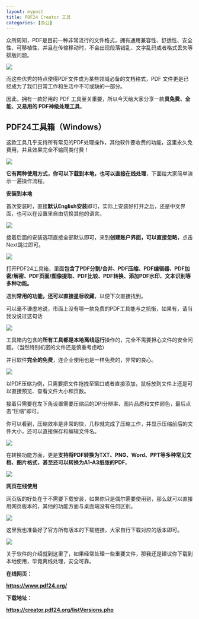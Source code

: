 ```yaml
---
layout: mypost
title: PDF24 Creator 工具
categories: [办公]
---
```


众所周知，PDF是目前一种非常流行的文件格式，拥有通用兼容性、舒适性、安全性、可移植性，并且在传输移动时，不会出现段落错乱、文字乱码或者格式丢失等排版问题。

![](https://mrxmgzh.oss-cn-beijing.aliyuncs.com/img/PDF24工具箱1.png)

而这些优秀的特点使得PDF文件成为某些领域必备的文档格式，PDF 文件更是已经成为了我们日常工作和生活中不可或缺的一部分。

因此，拥有一款好用的 PDF 工具至关重要，所以今天给大家分享一款**具免费、全能、又易用的 PDF神级处理工具**。

**PDF24工具箱（Windows）**
---------------------

这款工具几乎支持所有常见的PDF处理操作，其他软件要收费的功能，这里永久免费用，并且效果完全不输同类付费！

![](https://mrxmgzh.oss-cn-beijing.aliyuncs.com/img/PDF24工具箱2.png)

**它有两种使用方式，你可以下载到本地，也可以直接在线处理**，下面给大家简单演示一遍操作流程。

**安装到本地**

首次安装时，直接**默认English安装**即可，实际上安装好打开之后，还是中文界面，也可以在设置里自由切换其他的语言。

![](https://mrxmgzh.oss-cn-beijing.aliyuncs.com/img/PDF24工具箱3.png)

接着后面的安装选项直接全部默认即可，来到**创建账户界面，可以直接忽略**，点击Next跳过即可。

![](https://mrxmgzh.oss-cn-beijing.aliyuncs.com/img/PDF24工具箱4.png)

打开PDF24工具箱，里面**包含了PDF分割/合并、PDF压缩、PDF编辑器、PDF加密/解密、PDF页面/图像提取、PDF比较、PDF转换、添加PDF水印、文本识别等多种功能。**

遇到**常用的功能，还可以直接星标收藏**，以便下次直接找到。

可以毫不谦虚地说，市面上没有哪一款免费的PDF工具能与之抗衡，如果有，请当我没说过这句话

![](https://mrxmgzh.oss-cn-beijing.aliyuncs.com/img/PDF24工具箱5.png)

工具箱内包含的**所有工具都是本地离线运行**操作的，完全不需要担心文件的安全问题。（当然特别机密的文件还是慎重考虑哈）

并且软件**完全的免费**，连企业使用也是一样免费的，非常的良心。

![](https://mrxmgzh.oss-cn-beijing.aliyuncs.com/img/PDF24工具箱6.png)

以PDF压缩为例，只需要把文件拖拽至窗口或者直接添加，鼠标放到文件上还是可以直接预览、查看文件大小和页数。

接着只需要在左下角设置需要压缩后的DPI分辨率、图片品质和文件颜色，最后点击“压缩”即可。

你可以看到，压缩效率是非常的快，几秒就完成了压缩工作，并显示压缩前后的文件大小，还可以直接保存和编辑文件名。

![](https://mrxmgzh.oss-cn-beijing.aliyuncs.com/img/PDF24工具箱7.gif)

在转换功能方面，更是**支持将PDF转换为TXT、PNG、Word、PPT等多种常见文档、图片格式，甚至还可以转换为A1-A3纸张的PDF**。

![](https://mrxmgzh.oss-cn-beijing.aliyuncs.com/img/PDF24工具箱8.png)

**网页在线使用**

网页版的好处在于不需要下载安装，如果你只是偶尔需要使用到，那么就可以直接用网页版本的，其他的功能方面与桌面端没有任何区别。

![](https://mrxmgzh.oss-cn-beijing.aliyuncs.com/img/PDF24工具箱9.png)

这里我也准备好了官方所有版本的下载链接，大家自行下载对应的版本即可。

![](https://mrxmgzh.oss-cn-beijing.aliyuncs.com/img/PDF24工具箱10.png)

关于软件的介绍就到这里了，如果经常处理一些重要文件，那我还是建议你下载到本地使用，毕竟离线处理，安全可靠。

**在线网页：**

**https://www.pdf24.org/**

**下载地址：**

**https://creator.pdf24.org/listVersions.php**